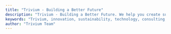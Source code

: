 ```yaml
---
title: "Trivium - Building a Better Future"
description: "Trivium - Building a Better Future. We help you create sustainable, innovative solutions for tomorrow's challenges."
keywords: "Trivium, innovation, sustainability, technology, consulting, digital transformation"
author: "Trivium Team"
---
```


